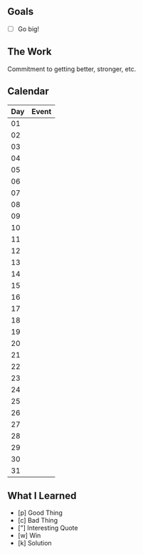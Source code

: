 ## Goals

 - [ ] Go big!
## The Work
Commitment to getting better, stronger, etc.
## Calendar

| Day | Event |
| --- | ----- |
| 01  |       |
| 02  |       |
| 03  |       |
| 04  |       |
| 05  |       |
| 06  |       |
| 07  |       |
| 08  |       |
| 09  |       |
| 10  |       |
| 11  |       |
| 12  |       |
| 13  |       |
| 14  |       |
| 15  |       |
| 16  |       |
| 17  |       |
| 18  |       |
| 19  |       |
| 20  |       |
| 21  |       |
| 22  |       |
| 23  |       |
| 24  |       |
| 25  |       |
| 26  |       |
| 27  |       |
| 28  |       |
| 29  |       |
| 30  |       |
| 31  |       |

## What I Learned

 - [p] Good Thing
 - [c] Bad Thing
 - ["] Interesting Quote
 - [w] Win
 - [k] Solution